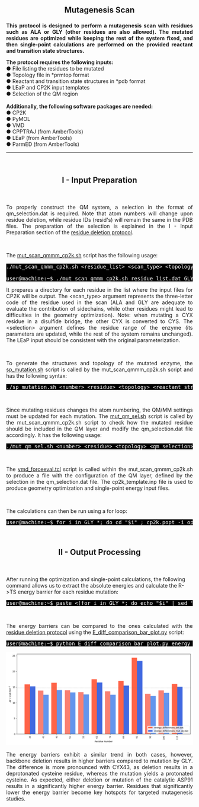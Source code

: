 <br>

<h2><p align="center"> <b>Mutagenesis Scan</b> </p> </h2>

<p align="justify"><b>This protocol is designed to perform a mutagenesis scan with residues such as ALA or GLY (other residues are also allowed). The mutated residues are optimized while keeping the rest of the system fixed, and then single-point calculations are performed on the provided reactant and transition state structures. </b></p>

<p><b>The protocol requires the following inputs:</b>
<br>
● File listing the residues to be mutated
<br>
● Topology file in *prmtop format
<br>
● Reactant and transition state structures in *pdb format
<br>
● LEaP and CP2K input templates
<br>
● Selection of the QM region
<br>
<br>
<b>Additionally, the following software packages are needed:</b>
<br>
● CP2K
<br>
● PyMOL
<br>
● VMD
<br>
● CPPTRAJ (from AmberTools)
<br>
● LEaP (from AmberTools)
<br>
● ParmED (from AmberTools)</p>


---

<br>
<h2> <p align="center"> <b>I - Input Preparation </b> </p></h2>

<br/>

<p align="justify">To properly construct the QM system, a selection in the format of qm_selection.dat is required. Note that atom numbers will change upon residue deletion, while residue IDs (resid's) will remain the same in the PDB files. The preparation of the selection is explained in the I - Input Preparation section of the <a href="https://arvpinto.github.io/enzyme_mutagenesis_cp2k/residue_deletion.html" target="_blank">residue deletion protocol</a>.</p>

<br>

The <a href="https://arvpinto.github.io/enzyme_mutagenesis_cp2k/mutagenesis_scan/mut_scan_qmmm_cp2k.sh" target="_blank">mut_scan_qmmm_cp2k.sh</a> script has the following usage:

<pre style="color: white; background-color: black;">
./mut_scan_qmmm_cp2k.sh &lt;residue_list&gt; &lt;scan_type&gt; &lt;topology&gt; &lt;reactant_structure&gt; &lt;ts_structure&gt; &lt;selection&gt; &lt;leap_template&gt; &lt;cp2k_template&gt; &lt;qm_selection&gt;

user@machine:~$ ./mut_scan_qmmm_cp2k.sh residue_list.dat GLY hpla2_ee.prmtop R.pdb TS.pdb :1-124 leap_template.in cp2k_template.inp qm_selection.dat
</pre>

<p align="justify">It prepares a directory for each residue in the list where the input files for CP2K will be output. The &lt;scan_type&gt; argument represents the three-letter code of the residue used in the scan (ALA and GLY are adequate to evaluate the contribution of sidechains, while other residues might lead to difficulties in the geometry optimization). Note: when mutating a CYX residue in a disulfide bridge, the other CYX is converted to CYS. The &lt;selection&gt; argument defines the residue range of the enzyme (its parameters are updated, while the rest of the system remains unchanged). The LEaP input should be consistent with the original parameterization.</p>

<br>

<p align="justify">To generate the structures and topology of the mutated enzyme, the <a href="https://arvpinto.github.io/enzyme_mutagenesis_cp2k/mutagenesis_scan/sp_mutation.sh" target="_blank">sp_mutation.sh</a> script is called by the mut_scan_qmmm_cp2k.sh script and has the following syntax:</p>

<pre style="color: white; background-color: black;">
./sp_mutation.sh &lt;number&gt; &lt;residue&gt; &lt;topology&gt; &lt;reactant_structure&gt; &lt;ts_structure&gt; &lt;selection&gt; &lt;leap_template&gt;
</pre>

<br>

<p align="justify">Since mutating residues changes the atom numbering, the QM/MM settings must be updated for each mutation. The <a href="https://arvpinto.github.io/enzyme_mutagenesis_cp2k/mutagenesis_scan/mut_qm_sel.sh" target="_blank">mut_qm_sel.sh</a> script is called by the mut_scan_qmmm_cp2k.sh script to check how the mutated residue should be included in the QM layer and modify the qm_selection.dat file accordingly. It has the following usage:</p>

<pre style="color: white; background-color: black;">
./mut_qm_sel.sh &lt;number&gt; &lt;residue&gt; &lt;topology&gt; &lt;qm_selection&gt;
</pre>

<br>
    
<p align="justify">The <a href="https://arvpinto.github.io/enzyme_mutagenesis_cp2k/mutagenesis_scan/vmd_forceeval.tcl" target="_blank">vmd_forceeval.tcl</a> script is called within the mut_scan_qmmm_cp2k.sh to produce a file with the configuration of the QM layer, defined by the selection in the qm_selection.dat file. The cp2k_template.inp file is used to produce geometry optimization and single-point energy input files.</p>

<br/>

The calculations can then be run using a for loop:
<pre style="color: white; background-color: black;">
user@machine:~$ for i in GLY_*; do cd "$i" ; cp2k.popt -i opt_res_R.inp -o opt_res_R.out ; cp2k.popt -i scan_res_R.inp -o scan_res_R.out ; cp2k.popt -i opt_res_TS.inp -o opt_res_TS.out ; cp2k.popt -i scan_res_TS.inp -o scan_res_TS.out ; cd .. ; done
</pre>

<br/>

<h2> <p align="center"> <b>II - Output Processing</b> </p></h2>

<br>

After running the optimization and single-point calculations, the following command allows us to extract the absolute energies and calculate the R->TS energy barrier for each residue mutation:

<pre style="color: white; background-color: black;">
user@machine:~$ paste <(for i in GLY_*; do echo "$i" | sed 's/GLY_//g'; done) <(for i in ALA_*; do echo $(grep "Total FORCE" "$i"/scan_res_TS.out | tail -n -1) ; done | awk '{print $9}') <(for i in GLY_*; do echo $(grep "Total FORCE" "$i"/scan_res_R.out | tail -n -1) ; done | awk '{print $9}') | awk '{print $1,($2-$3)*627.509}' | sort -n -k1,1 > energy_differences_mut.dat
</pre>

<br/>

<p align="justify">The energy barriers can be compared to the ones calculated with the <a href="https://arvpinto.github.io/enzyme_mutagenesis_cp2k/residue_deletion.html" target="_blank">residue deletion protocol</a> using the <a href="https://arvpinto.github.io/enzyme_mutagenesis_cp2k/mutagenesis_scan/E_diff_comparison_bar_plot.py" target="_blank">E_diff_comparison_bar_plot.py</a> script:</p>

<pre style="color: white; background-color: black;">
user@machine:~$ python E_diff_comparison_bar_plot.py energy_differences_del.dat energy_differences_mut_gly.dat
</pre>

<div align="center">
    <img src="mutagenesis_scan/comparison_bar_plot.png">
</div>

<p align="justify"> The energy barriers exhibit a similar trend in both cases, however, backbone deletion results in higher barriers compared to mutation by GLY. The difference is more pronounced with CYX43, as deletion results in a deprotonated cysteine residue, whereas the mutation yields a protonated cysteine. As expected, either deletion or mutation of the catalytic ASP91 results in a significantly higher energy barrier. Residues that significantly lower the energy barrier become key hotspots for targeted mutagenesis studies.</p>

<br/>
